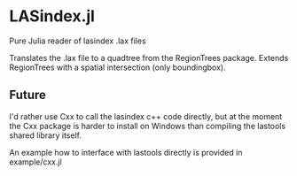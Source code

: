 # LASindex.jl
Pure Julia reader of lasindex .lax files

Translates the .lax file to a quadtree from the RegionTrees package.
Extends RegionTrees with a spatial intersection (only boundingbox).

## Future
I'd rather use Cxx to call the lasindex c++ code directly,
but at the moment the Cxx package is harder to install on Windows
than compiling the lastools shared library itself.

An example how to interface with lastools directly is provided in example/cxx.jl
